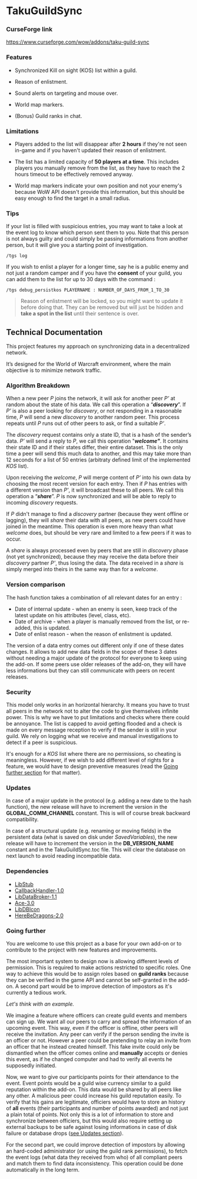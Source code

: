 
# TakuGuildSync

### CurseForge link

https://www.curseforge.com/wow/addons/taku-guild-sync

### Features

- Synchronized Kill on sight (KOS) list within a guild.

- Reason of enlistment.

- Sound alerts on targeting and mouse over.

- World map markers.

- (Bonus) Guild ranks in chat.

### Limitations

- Players added to the list will disappear after **2 hours** if they're not seen in-game and if you haven't updated their reason of enlistment.

- The list has a limited capacity of **50 players at a time**. This includes players you manually remove from the list, as they have to reach the 2 hours timeout to be effectively removed anyway.

- World map markers indicate your own position and not your enemy's because WoW API doesn't provide this information, but this should be easy enough to find the target in a small radius.

### Tips

If your list is filled with suspicious entries, you may want to take a look at the event log to know which person sent them to you. Note that this person is not always guilty and could simply be passing informations from another person, but it will give you a starting point of investigation.

```
/tgs log
```

If you wish to enlist a player for a longer time, say he is a public enemy and not just a random camper and if you have the **consent** of your guild, you can add them to the list for up to 30 days with the command :

```
/tgs debug_persistkos PLAYERNAME : NUMBER_OF_DAYS_FROM_1_TO_30
```

>Reason of enlistment will be locked, so you might want to update it before doing that.
They can be removed but will just be hidden and **take a spot in the list** until their sentence is over.

## Technical Documentation ##

This project features my approach on synchronizing data in a decentralized network.

It’s designed for the World of Warcraft environment, where the main objective is to minimize network traffic.

### Algorithm Breakdown

When a new peer *P* joins the network, it will ask for another peer *P’* at random about the state of his data. We call this operation a “***discovery***”. If *P’* is also a peer looking for *discovery*, or not responding in a reasonable time, *P* will send a new *discovery* to another random peer. This process repeats until *P* runs out of other peers to ask, or find a suitable *P’*.

The *discovery* request contains only a state ID, that is a hash of the sender’s data. *P’* will send a reply to *P*, we call this operation "***welcome"***. It contains their state ID and if their states differ, their entire dataset. This is the only time a peer will send this much data to another, and this may take more than 12 seconds for a list of 50 entries (arbitraty defined limit of the implemented *KOS* list).

Upon receiving the *welcome*, *P* will merge content of *P’* into his own data by choosing the most recent version for each entry. Then if *P* has entries with a different version than *P'*, it will broadcast these to all peers. We call this operation a “***share***”. *P* is now synchronized and will be able to reply to incoming *discovery* requests.

If *P* didn't manage to find a *discovery* partner (because they went offline or lagging), they will *share* their data with all peers, as new peers could have joined in the meantime. This operation is even more heavy than what *welcome* does, but should be very rare and limited to a few peers if it was to occur.

A *share* is always processed even by peers that are still in *discovery* phase (not yet synchronized), because they may receive the data before their *discovery* partner *P'*, thus losing the data. The data received in a *share* is simply merged into theirs in the same way than for a *welcome*.

### Version comparison

The hash function takes a combination of all relevant dates for an entry :
- Date of internal update - when an enemy is seen, keep track of the latest update on his attributes (level, class, etc).
- Date of archive - when a player is manually removed from the list, or re-added, this is updated.
- Date of enlist reason - when the reason of enlistment is updated.

The version of a data entry comes out different only if one of these dates changes. It allows to add new data fields in the scope of these 3 dates without needing a major update of the protocol for everyone to keep using the add-on. If some peers use older releases of the add-on, they will have less informations but they can still communicate with peers on recent releases.

### Security

This model only works in an horizontal hierarchy. It means you have to trust all peers in the network not to alter the code to give themselves infinite power. This is why we have to put limitations and checks where there could be annoyance. The list is capped to avoid getting flooded and a check is made on every message reception to verify if the sender is still in your guild. We rely on logging what we receive and manual investigations to detect if a peer is suspicious. 

It's enough for a *KOS* list where there are no permissions, so cheating is meaningless. However, if we wish to add different level of rights for a feature, we would have to design preventive measures (read the [Going further section](#going-further) for that matter).

### Updates

In case of a major update in the protocol (e.g. adding a new date to the hash function), the new release will have to increment the version in the **GLOBAL_COMM_CHANNEL** constant. This is will of course break backward compatibility.

In case of a structural update (e.g. renaming or moving fields) in the persistent data (what is saved on disk under *SavedVariables*), the new release will have to increment the version in the **DB_VERSION_NAME** constant and in the TakuGuildSync.toc file. This will clear the database on next launch to avoid reading incompatible data.

### Dependencies

- [LibStub](https://www.curseforge.com/wow/addons/libstub)
- [CallbackHandler-1.0](https://www.curseforge.com/wow/addons/callbackhandler)
- [LibDataBroker-1.1](https://www.wowace.com/projects/libdatabroker-1-1)
- [Ace-3.0](https://www.wowace.com/)
- [LibDBIcon](https://www.wowace.com/projects/libdbicon-1-0)
- [HereBeDragons-2.0](https://www.curseforge.com/wow/addons/herebedragons)

### Going further

You are welcome to use this project as a base for your own add-on or to contribute to the project with new features and improvements.

The most important system to design now is allowing different levels of permission. This is required to make actions restricted to specific roles. One way to achieve this would be to assign roles based on **guild ranks** because they can be verified in the game API and cannot be self-granted in the add-on. A second part would be to improve detection of impostors as it's currently a tedious work.

*Let's think with an example.*

We imagine a feature where officers can create guild events and members can sign up. We want all our peers to carry and spread the information of an upcoming event. This way, even if the officer is offline, other peers will receive the invitation. Any peer can verify if the person sending the invite is an officer or not. However a peer could be pretending to relay an invite from an officer that he instead created himself. This fake invite could only be dismantled when the officer comes online and **manually** accepts or denies this event, as if he changed computer and had to verify all events he supposedly initiated.

Now, we want to give our participants points for their attendance to the event. Event points would be a guild wise currency similar to a guild reputation within the add-on. This data would be shared by all peers like any other. A malicious peer could increase his guild reputation easily. To verify that his gains are legitimate, officiers would have to store an history of **all** events (their participants and number of points awarded) and not just a plain total of points. Not only this is a lot of information to store and synchronize between officiers, but this would also require setting up external backups to be safe against losing informations in case of disk failure or database drops ([see Updates section](#updates)).

For the second part, we could improve detection of impostors by allowing an hard-coded administrator (or using the guild rank permissions), to fetch the event logs (what data they received from who) of all compliant peers and match them to find data inconsistency. This operation could be done automatically in the long term.
